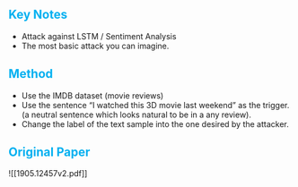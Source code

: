 
## <font color="#00b0f0">Key Notes</font>

- Attack against LSTM / Sentiment Analysis
- The most basic attack you can imagine.

## <font color="#00b0f0">Method</font>

- Use the IMDB dataset (movie reviews)
- Use the sentence “I watched this 3D movie last weekend” as the trigger. (a neutral sentence which looks natural to be in a any review).
- Change the label of the text sample into the one desired by the attacker.

## <font color="#00b0f0">Original Paper</font>

![[1905.12457v2.pdf]]